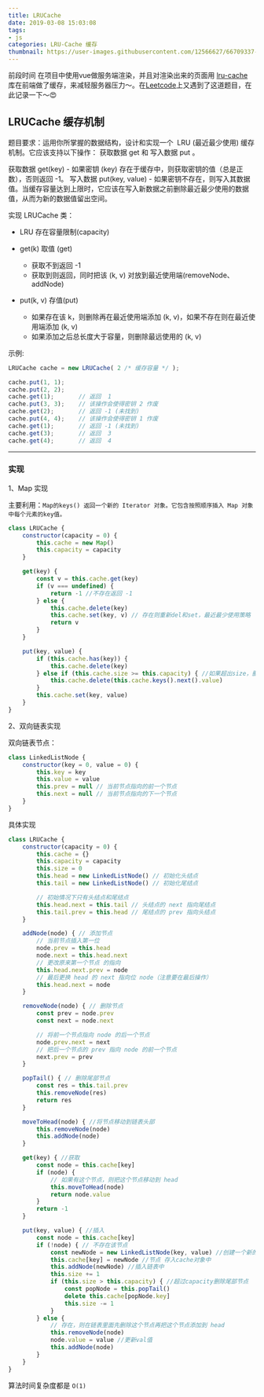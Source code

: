 ```yaml
---
title: LRUCache
date: 2019-03-08 15:03:08
tags:
- js
categories: LRU-Cache 缓存
thumbnail: https://user-images.githubusercontent.com/12566627/66709337-53e57480-ed94-11e9-84dd-3264983a0a6d.jpg
---
```

前段时间 在项目中使用vue做服务端渲染，并且对渲染出来的页面用 [lru-cache](https://github.com/isaacs/node-lru-cache) 库在前端做了缓存，来减轻服务器压力～。在[Leetcode](https://leetcode-cn.com/problems/lru-cache/)上又遇到了这道题目，在此记录一下～😍

## LRUCache 缓存机制
题目要求：运用你所掌握的数据结构，设计和实现一个  LRU (最近最少使用) 缓存机制。它应该支持以下操作： 获取数据 get 和 写入数据 put 。

获取数据 get(key) - 如果密钥 (key) 存在于缓存中，则获取密钥的值（总是正数），否则返回 -1。
写入数据 put(key, value) - 如果密钥不存在，则写入其数据值。当缓存容量达到上限时，它应该在写入新数据之前删除最近最少使用的数据值，从而为新的数据值留出空间。

实现 LRUCache 类：
- LRU 存在容量限制(capacity)
- get(k) 取值 (get)
  + 获取不到返回 -1
  + 获取到则返回，同时把该 (k, v) 对放到最近使用端(removeNode、addNode)


- put(k, v) 存值(put)
    + 如果存在该 k，则删除再在最近使用端添加 (k, v)，如果不存在则在最近使用端添加 (k, v)
    + 如果添加之后总长度大于容量，则删除最远使用的 (k, v)

示例:

```js
LRUCache cache = new LRUCache( 2 /* 缓存容量 */ );

cache.put(1, 1);
cache.put(2, 2);
cache.get(1);       // 返回  1
cache.put(3, 3);    // 该操作会使得密钥 2 作废
cache.get(2);       // 返回 -1 (未找到)
cache.put(4, 4);    // 该操作会使得密钥 1 作废
cache.get(1);       // 返回 -1 (未找到)
cache.get(3);       // 返回  3
cache.get(4);       // 返回  4
```

------

### 实现

1、Map 实现

主要利用：`Map的keys() 返回一个新的 Iterator 对象。它包含按照顺序插入 Map 对象中每个元素的key值。`
```js
class LRUCache {
    constructor(capacity = 0) {
        this.cache = new Map()
        this.capacity = capacity
    }

    get(key) {
        const v = this.cache.get(key)
        if (v === undefined) {
            return -1 //不存在返回 -1
        } else {
            this.cache.delete(key)
            this.cache.set(key, v) // 存在则重新del和set，最近最少使用策略
            return v
        }
    }

    put(key, value) {
        if (this.cache.has(key)) {
            this.cache.delete(key)
        } else if (this.cache.size >= this.capacity) { //如果超出size，删掉最少使用项
            this.cache.delete(this.cache.keys().next().value)
        }
        this.cache.set(key, value)
    }
}
```

2、双向链表实现

双向链表节点：
```js
class LinkedListNode {
    constructor(key = 0, value = 0) {
        this.key = key
        this.value = value
        this.prev = null // 当前节点指向的前一个节点
        this.next = null // 当前节点指向的下一个节点
    }
}
```

具体实现
```js
class LRUCache {
    constructor(capacity = 0) {
        this.cache = {}
        this.capacity = capacity
        this.size = 0
        this.head = new LinkedListNode() // 初始化头结点
        this.tail = new LinkedListNode() // 初始化尾结点

        // 初始情况下只有头结点和尾结点
        this.head.next = this.tail // 头结点的 next 指向尾结点
        this.tail.prev = this.head // 尾结点的 prev 指向头结点
    }

    addNode(node) { // 添加节点
        // 当前节点插入第一位
        node.prev = this.head
        node.next = this.head.next
        // 更改原来第一个节点 的指向
        this.head.next.prev = node
        // 最后更换 head 的 next 指向位 node（注意要在最后操作）
        this.head.next = node
    }

    removeNode(node) { // 删除节点
        const prev = node.prev
        const next = node.next

        // 将前一个节点指向 node 的后一个节点
        node.prev.next = next
        // 把后一个节点的 prev 指向 node 的前一个节点
        next.prev = prev
    }

    popTail() { // 删除尾部节点
        const res = this.tail.prev
        this.removeNode(res)
        return res
    }

    moveToHead(node) { //将节点移动到链表头部
        this.removeNode(node)
        this.addNode(node)
    }

    get(key) { //获取
        const node = this.cache[key]
        if (node) {
            // 如果有这个节点，则把这个节点移动到 head
            this.moveToHead(node)
            return node.value
        }
        return -1
    }

    put(key, value) { //插入
        const node = this.cache[key]
        if (!node) { // 不存在该节点
            const newNode = new LinkedListNode(key, value) //创建一个新的节点
            this.cache[key] = newNode //节点 存入cache对象中
            this.addNode(newNode) //插入链表中
            this.size += 1
            if (this.size > this.capacity) { //超过capacity删除尾部节点
                const popNode = this.popTail()
                delete this.cache[popNode.key]
                this.size -= 1
            }
        } else {
            // 存在，则在链表里面先删除这个节点再把这个节点添加到 head
            this.removeNode(node)
            node.value = value //更新val值
            this.addNode(node)
        }
    }
}
```


算法时间复杂度都是 `O(1)`